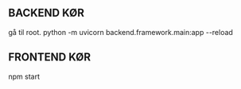 ## BACKEND KØR

gå til root.
python -m uvicorn backend.framework.main:app --reload


## FRONTEND KØR

npm start